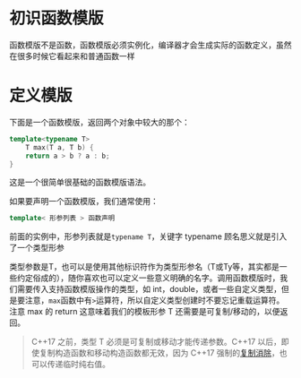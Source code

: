 # 初识函数模版
函数模版不是函数，函数模版必须实例化，编译器才会生成实际的函数定义，虽然在很多时候它看起来和普通函数一样

# 定义模版
下面是一个函数模版，返回两个对象中较大的那个：
```cpp
template<typename T>
	T max(T a, T b) {
	return a > b ? a : b;
}
```
这是一个很简单很基础的函数模版语法。  

如果要声明一个函数模版，我们通常使用：
```cpp
template< 形参列表 > 函数声明
```
前面的实例中，形参列表就是```typename T```，关键字 typename 顾名思义就是引入了一个类型形参  

类型参数是T，也可以是使用其他标识符作为类型形参名（T或Ty等，其实都是一些约定俗成的），随你喜欢也可以定义一些意义明确的名字。调用函数模版时，我们需要传入支持函数模版操作的类型，如 int，double，或者一些自定义类型，但是要注意，```max```函数中有```>```运算符，所以自定义类型创建时不要忘记重载运算符。注意 max 的 return 这意味着我们的模板形参 T 还需要是可复制/移动的，以便返回。  
> C++17 之前，类型 T 必须是可复制或移动才能传递参数。C++17 以后，即使复制构造函数和移动构造函数都无效，因为 C++17 强制的[复制消除](https://zh.cppreference.com/w/cpp/language/copy_elision)，也可以传递临时纯右值。
